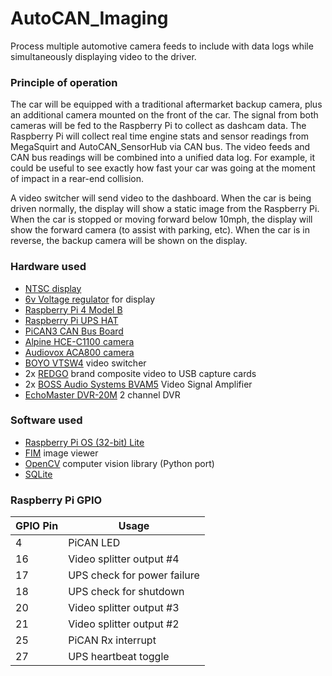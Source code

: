 # AutoCAN_Imaging

Process multiple automotive camera feeds to include with data logs while simultaneously displaying video to the driver.

### Principle of operation

The car will be equipped with a traditional aftermarket backup camera, plus an additional camera mounted on the front of the car. The signal from both cameras will be fed to the Raspberry Pi to collect as dashcam data. The Raspberry Pi will collect real time engine stats and sensor readings from MegaSquirt and AutoCAN_SensorHub via CAN bus. The video feeds and CAN bus readings will be combined into a unified data log. For example, it could be useful to see exactly how fast your car was going at the moment of impact in a rear-end collision.

A video switcher will send video to the dashboard. When the car is being driven normally, the display will show a static image from the Raspberry Pi. When the car is stopped or moving forward below 10mph, the display will show the forward camera (to assist with parking, etc). When the car is in reverse, the backup camera will be shown on the display.

### Hardware used
* [NTSC display](https://www.adafruit.com/product/911)
* [6v Voltage regulator](https://www.amazon.com/Converter-DROK-Regulator-Waterproof-Efficiency/dp/B00CGQRIFG/) for display
* [Raspberry Pi 4 Model B](https://www.raspberrypi.org/products/raspberry-pi-4-model-b/)
* [Raspberry Pi UPS HAT](https://www.pishop.us/product/raspberry-pi-ups-hat/)
* [PiCAN3 CAN Bus Board](https://copperhilltech.com/pican3-can-bus-board-for-raspberry-pi-4-with-3a-smps-and-rtc/)
* [Alpine HCE-C1100 camera](https://www.crutchfield.com/p_500HCEC110/Alpine-HCE-C1100.html)
* [Audiovox ACA800 camera](https://www.crutchfield.com/p_220ACA800/Audiovox-ACA800.html)
* [BOYO VTSW4](https://visiontechamerica.com/products/vtsw4-4-channel-video-switcher) video switcher
* 2x [REDGO](https://www.amazon.com/REDGO-Video-Capture-Converter-Adapter/dp/B01E5ITE2W) brand composite video to USB capture cards
* 2x [BOSS Audio Systems BVAM5](https://bossaudio.com/product/bvam5/) Video Signal Amplifier
* [EchoMaster DVR-20M](https://catalog.echomaster.com/catalog/dash-cams-dvrs/dvr-20m) 2 channel DVR

### Software used
* [Raspberry Pi OS (32-bit) Lite](https://www.raspberrypi.org/downloads/raspberry-pi-os/)
* [FIM](https://www.nongnu.org/fbi-improved/) image viewer
* [OpenCV](https://opencv.org/) computer vision library (Python port)
* [SQLite](https://www.sqlite.org/index.html) 

### Raspberry Pi GPIO
| GPIO Pin | Usage                      |
|----------|----------------------------|
|4         |PiCAN LED                   |
|16        |Video splitter output #4    |
|17        |UPS check for power failure |
|18        |UPS check for shutdown      |
|20        |Video splitter output #3    |
|21        |Video splitter output #2    |
|25        |PiCAN Rx interrupt          |
|27        |UPS heartbeat toggle        |

